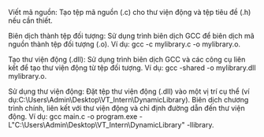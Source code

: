 Viết mã nguồn: Tạo tệp mã nguồn (.c) cho thư viện động và tệp tiêu đề (.h) nếu cần thiết.

Biên dịch thành tệp đối tượng: Sử dụng trình biên dịch GCC để biên dịch mã nguồn thành tệp đối tượng (.o). Ví dụ: gcc -c mylibrary.c -o mylibrary.o.

Tạo thư viện động (.dll): Sử dụng trình biên dịch GCC và các công cụ liên kết để tạo thư viện động từ tệp đối tượng. Ví dụ: gcc -shared -o mylibrary.dll mylibrary.o.

Sử dụng thư viện động:
Đặt tệp thư viện động (.dll) vào một vị trí cụ thể (ví dụ:C:\Users\Admin\Desktop\VT_Intern\DynamicLibrary).
Biên dịch chương trình chính, liên kết với thư viện động và chỉ định đường dẫn đến thư viện động. 
Ví dụ: gcc main.c -o program.exe -L"C:\Users\Admin\Desktop\VT_Intern\DynamicLibrary" -llibrary.
